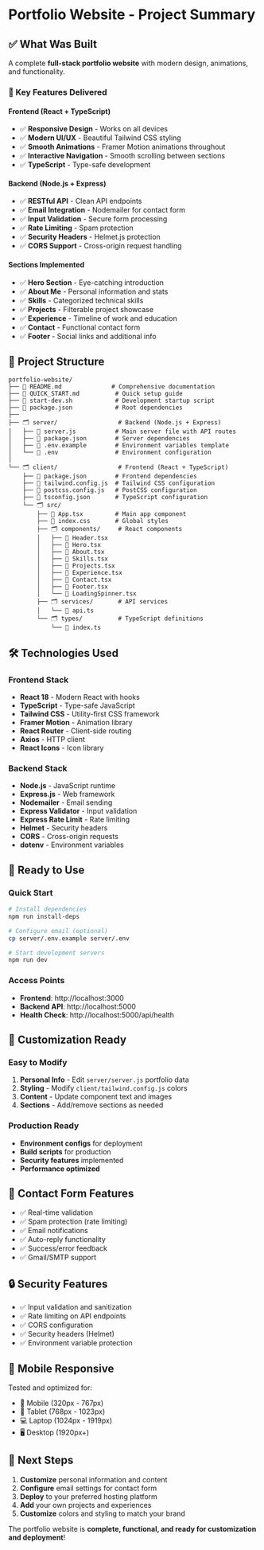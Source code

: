 # Portfolio Website - Project Summary

## ✅ What Was Built

A complete **full-stack portfolio website** with modern design, animations, and functionality.

### 🎯 Key Features Delivered

#### Frontend (React + TypeScript)
- ✅ **Responsive Design** - Works on all devices
- ✅ **Modern UI/UX** - Beautiful Tailwind CSS styling
- ✅ **Smooth Animations** - Framer Motion animations throughout
- ✅ **Interactive Navigation** - Smooth scrolling between sections
- ✅ **TypeScript** - Type-safe development

#### Backend (Node.js + Express)
- ✅ **RESTful API** - Clean API endpoints
- ✅ **Email Integration** - Nodemailer for contact form
- ✅ **Input Validation** - Secure form processing
- ✅ **Rate Limiting** - Spam protection
- ✅ **Security Headers** - Helmet.js protection
- ✅ **CORS Support** - Cross-origin request handling

#### Sections Implemented
- ✅ **Hero Section** - Eye-catching introduction
- ✅ **About Me** - Personal information and stats
- ✅ **Skills** - Categorized technical skills
- ✅ **Projects** - Filterable project showcase
- ✅ **Experience** - Timeline of work and education
- ✅ **Contact** - Functional contact form
- ✅ **Footer** - Social links and additional info

## 📁 Project Structure

```
portfolio-website/
├── 📄 README.md              # Comprehensive documentation
├── 📄 QUICK_START.md          # Quick setup guide
├── 📄 start-dev.sh            # Development startup script
├── 📄 package.json            # Root dependencies
├── 
├── 🗂️ server/                 # Backend (Node.js + Express)
│   ├── 📄 server.js           # Main server file with API routes
│   ├── 📄 package.json        # Server dependencies
│   ├── 📄 .env.example        # Environment variables template
│   └── 📄 .env                # Environment configuration
│
└── 🗂️ client/                 # Frontend (React + TypeScript)
    ├── 📄 package.json        # Frontend dependencies
    ├── 📄 tailwind.config.js  # Tailwind CSS configuration
    ├── 📄 postcss.config.js   # PostCSS configuration
    ├── 📄 tsconfig.json       # TypeScript configuration
    └── 🗂️ src/
        ├── 📄 App.tsx         # Main app component
        ├── 📄 index.css       # Global styles
        ├── 🗂️ components/     # React components
        │   ├── 📄 Header.tsx
        │   ├── 📄 Hero.tsx
        │   ├── 📄 About.tsx
        │   ├── 📄 Skills.tsx
        │   ├── 📄 Projects.tsx
        │   ├── 📄 Experience.tsx
        │   ├── 📄 Contact.tsx
        │   ├── 📄 Footer.tsx
        │   └── 📄 LoadingSpinner.tsx
        ├── 🗂️ services/       # API services
        │   └── 📄 api.ts
        └── 🗂️ types/          # TypeScript definitions
            └── 📄 index.ts
```

## 🛠️ Technologies Used

### Frontend Stack
- **React 18** - Modern React with hooks
- **TypeScript** - Type-safe JavaScript
- **Tailwind CSS** - Utility-first CSS framework
- **Framer Motion** - Animation library
- **React Router** - Client-side routing
- **Axios** - HTTP client
- **React Icons** - Icon library

### Backend Stack
- **Node.js** - JavaScript runtime
- **Express.js** - Web framework
- **Nodemailer** - Email sending
- **Express Validator** - Input validation
- **Express Rate Limit** - Rate limiting
- **Helmet** - Security headers
- **CORS** - Cross-origin requests
- **dotenv** - Environment variables

## 🚀 Ready to Use

### Quick Start
```bash
# Install dependencies
npm run install-deps

# Configure email (optional)
cp server/.env.example server/.env

# Start development servers
npm run dev
```

### Access Points
- **Frontend**: http://localhost:3000
- **Backend API**: http://localhost:5000
- **Health Check**: http://localhost:5000/api/health

## 🎨 Customization Ready

### Easy to Modify
1. **Personal Info** - Edit `server/server.js` portfolio data
2. **Styling** - Modify `client/tailwind.config.js` colors
3. **Content** - Update component text and images
4. **Sections** - Add/remove sections as needed

### Production Ready
- **Environment configs** for deployment
- **Build scripts** for production
- **Security features** implemented
- **Performance optimized**

## 📧 Contact Form Features

- ✅ Real-time validation
- ✅ Spam protection (rate limiting)
- ✅ Email notifications
- ✅ Auto-reply functionality
- ✅ Success/error feedback
- ✅ Gmail/SMTP support

## 🔒 Security Features

- ✅ Input validation and sanitization
- ✅ Rate limiting on API endpoints
- ✅ CORS configuration
- ✅ Security headers (Helmet)
- ✅ Environment variable protection

## 📱 Mobile Responsive

Tested and optimized for:
- 📱 Mobile (320px - 767px)
- 📱 Tablet (768px - 1023px)
- 💻 Laptop (1024px - 1919px)
- 🖥️ Desktop (1920px+)

## 🎯 Next Steps

1. **Customize** personal information and content
2. **Configure** email settings for contact form
3. **Deploy** to your preferred hosting platform
4. **Add** your own projects and experiences
5. **Customize** colors and styling to match your brand

The portfolio website is **complete, functional, and ready for customization and deployment**!